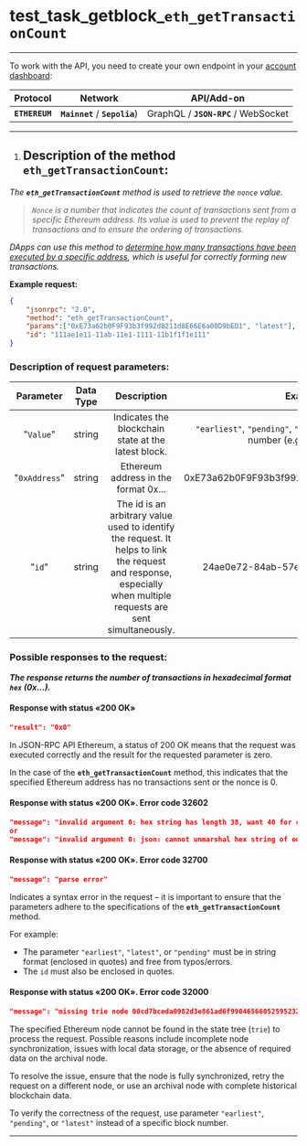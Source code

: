 # test_task_getblock_`eth_getTransactionCount`
___
To work with the API, you need to create your own endpoint in your [account dashboard](https://account.getblock.io/):

|Protocol|Network|API/Add-on|
|:-:|:-:|:-:|
|**`ETHEREUM`**|**`Mainnet`** / **`Sepolia`**)|GraphQL / **`JSON-RPC`** / WebSocket|
___
1.	## **Description of the method `eth_getTransactionCount`:**

   *The **`eth_getTransactionCount`** method is used to retrieve the `nonce` value.* 

> *`Nonce` is a number that indicates the count of transactions sent from a specific Ethereum address. Its value is used to prevent the replay of transactions and to ensure the ordering of transactions.* 

*DApps can use this method to <u>determine how many transactions have been executed by a specific address</u>, which is useful for correctly forming new transactions.*

   **Example request:**
```json
{
    "jsonrpc": "2.0",
    "method": "eth_getTransactionCount",
    "params":["0xE73a62b0F9F93b3f992d8211d8E66E6a00D9bED1", "latest"],
    "id": "111ae1e11-11ab-11e1-1111-11b1f1f1e111"
}
```
###   **Description of request parameters**:
|Parameter|Data Type|Description|Example|
|:-:|:-:|:-:|:-:|
|"`Value`"|string|Indicates the blockchain state at the latest block.|`"earliest"`, `"pending"`, `"latest"` or a specific block number (e.g., `"0x10FB78"`). |
|"`0xAddress`"|string|Ethereum address in the format 0x...|0xE73a62b0F9F93b3f992d8211d8E66E6a00D9bED1|
|"`id`"|string|The id is an arbitrary value used to identify the request. It helps to link the request and response, especially when multiple requests are sent simultaneously.|24ae0e72-84ab-57e2-8819-09b4f6f9e911|
   

### Possible responses to the request:

 ***The response returns the number of transactions in hexadecimal format `hex` (0x…).***

#### Response with status «200 OK» 
```json 
"result": "0x0"
```
In JSON-RPC API Ethereum, a status of 200 OK means that the request was executed correctly and the result for the requested parameter is zero.

In the case of the **`eth_getTransactionCount`** method, this indicates that the specified Ethereum address has no transactions sent or the nonce is 0.

#### Response with status «200 OK». Error code 32602

```json
"message": "invalid argument 0: hex string has length 38, want 40 for common.Address" /// An error occurred when entering the parameter “0xAddress”; the number of characters after “0x” is incorrect (either less than or more than 40);
or
"message": "invalid argument 0: json: cannot unmarshal hex string of odd length into Go value of type common.Address" /// An odd number of characters was provided for the “0xAddress” parameter.
```
#### Response with status «200 OK». Error code 32700
```json
"message": "parse error"
```
Indicates a syntax error in the request – it is important to ensure that the parameters adhere to the specifications of the **`eth_getTransactionCount`** method. 

For example:
- The parameter `"earliest"`, `"latest"`, or `"pending"` must be in string format (enclosed in quotes) and free from typos/errors.
- The `id` must also be enclosed in quotes.

 #### Response with status «200 OK». Error code 32000
```json
"message": "missing trie node 00cd7bceda0982d3e861ad6f99046566052595232c762844f6bf3774724fd69a (path ) state 0x00cd7bceda0982d3e861ad6f99046566052595232c762844f6bf3774724fd69a is not available, not found"
```
The specified Ethereum node cannot be found in the state tree (`trie`) to process the request. Possible reasons include incomplete node synchronization, issues with local data storage, or the absence of required data on the archival node.

To resolve the issue, ensure that the node is fully synchronized, retry the request on a different node, or use an archival node with complete historical blockchain data.

To verify the correctness of the request, use parameter `"earliest"`, `"pending"`, or `"latest"` instead of a specific block number.
___
